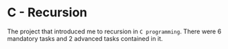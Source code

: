 # C - Recursion
The project that introduced me to recursion in `C programming`.
There were 6 mandatory tasks and 2 advanced tasks contained in it.
